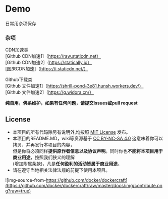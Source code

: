 # Demo

日常用杂项保存  

### 杂项  
CDN加速类<br>
[Github CDN加速1]（https://raw.staticdn.net） <br>
[Github CDN加速2]（https://statically.io）<br>
[图床CDN加速]（https://i.staticdn.net/）

Github下载类 <br> 
[Github 文件加速1]（https://shrill-pond-3e81.hunsh.workers.dev/）<br>
[Github 文件加速2]（https://g.widora.cn/）

**纯自用，佛系维护，如果有任何问题，请提交Issues或pull request**

## License

- 本项目的所有代码除另有说明外,均按照 [MIT License](LICENSE) 发布。
- 本项目的README.MD，wiki等资源基于 [CC BY-NC-SA 4.0][CC-NC-SA-4.0] 这意味着你可以拷贝、并再发行本项目的内容，<br/>
  但是你将必须同样**提供原作者信息以及协议声明**。同时你也**不能将本项目用于商业用途**，按照我们狭义的理解<br/>
  (增加附属条款)，凡是**任何盈利的活动皆属于商业用途**。
- 请在遵守当地相关法律法规的前提下使用本项目。

![img-source-from-https://github.com/docker/dockercraft](https://github.com/docker/dockercraft/raw/master/docs/img/contribute.png?raw=true)

[github-hosts]: https://raw.githubusercontent.com/racaljk/hosts/master/hosts "hosts on Github"
[CC-NC-SA-4.0]: https://creativecommons.org/licenses/by-nc-sa/4.0/deed.zh


